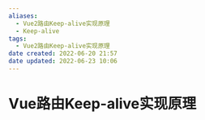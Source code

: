 ```yaml
---
aliases:
  - Vue2路由Keep-alive实现原理
  - Keep-alive
tags:
  - Vue2路由Keep-alive实现原理
date created: 2022-06-20 21:57
date updated: 2022-06-23 10:06
---
```


# Vue路由Keep-alive实现原理
